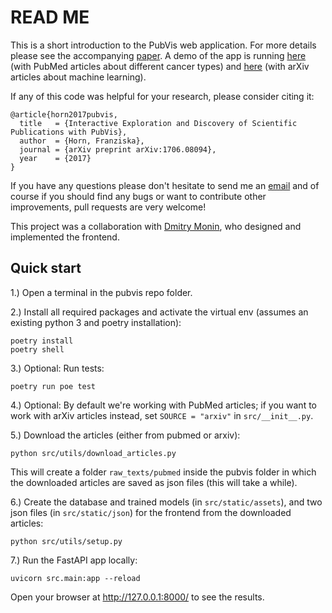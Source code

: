 # READ ME

This is a short introduction to the PubVis web application. For more details please see the accompanying [paper](http://arxiv.org/abs/1706.08094). A demo of the app is running [here](https://pubvis.herokuapp.com/) (with PubMed articles about different cancer types) and [here](https://arxvis.herokuapp.com/) (with arXiv articles about machine learning).

If any of this code was helpful for your research, please consider citing it:

    @article{horn2017pubvis,
      title   = {Interactive Exploration and Discovery of Scientific Publications with PubVis},
      author  = {Horn, Franziska},
      journal = {arXiv preprint arXiv:1706.08094},
      year    = {2017}
    }

If you have any questions please don't hesitate to send me an [email](mailto:cod3licious@gmail.com) and of course if you should find any bugs or want to contribute other improvements, pull requests are very welcome!

This project was a collaboration with [Dmitry Monin](https://www.linkedin.com/in/dmitry-monin-72624176/), who designed and implemented the frontend.


## Quick start

1.) Open a terminal in the pubvis repo folder.

2.) Install all required packages and activate the virtual env (assumes an existing python 3 and poetry installation):
```
poetry install
poetry shell
```

3.) Optional: Run tests:
```
poetry run poe test
```

4.) Optional: By default we're working with PubMed articles; if you want to work with arXiv articles instead, set `SOURCE = "arxiv"` in `src/__init__.py`.

5.) Download the articles (either from pubmed or arxiv):
```
python src/utils/download_articles.py
```
This will create a folder `raw_texts/pubmed` inside the pubvis folder in which the downloaded articles are saved as json files (this will take a while).

6.) Create the database and trained models (in `src/static/assets`), and two json files (in `src/static/json`) for the frontend from the downloaded articles:
```
python src/utils/setup.py
```

7.) Run the FastAPI app locally:
```
uvicorn src.main:app --reload
```
Open your browser at http://127.0.0.1:8000/ to see the results.
